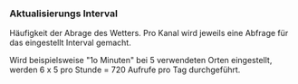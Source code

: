 ### Aktualisierungs Interval

Häufigkeit der Abrage des Wetters.
Pro Kanal wird jeweils eine Abfrage für das eingestellt Interval gemacht.

Wird beispielsweise "1o Minuten" bei 5 verwendeten Orten eingestellt, werden 6 x 5 pro Stunde = 720 Aufrufe pro Tag durchgeführt.